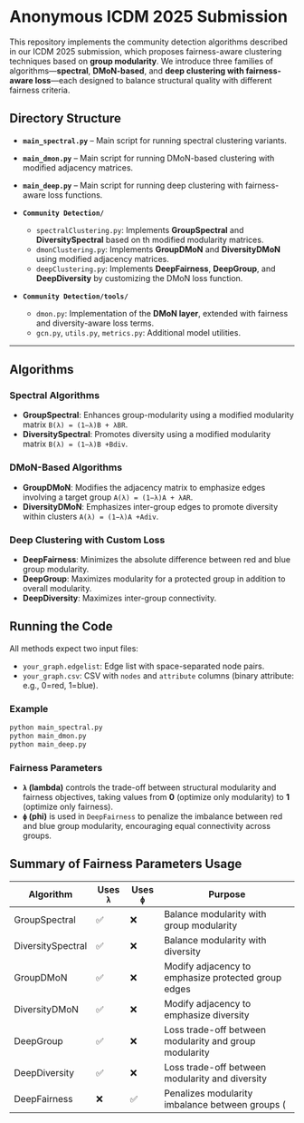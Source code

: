 # Anonymous ICDM 2025 Submission

This repository implements the community detection algorithms described in our ICDM 2025 submission, which proposes fairness-aware clustering techniques based on **group modularity**. We introduce three families of algorithms—**spectral**, **DMoN-based**, and **deep clustering with fairness-aware loss**—each designed to balance structural quality with different fairness criteria.

## Directory Structure

- **`main_spectral.py`** – Main script for running spectral clustering variants.
- **`main_dmon.py`** – Main script for running DMoN-based clustering with modified adjacency matrices.
- **`main_deep.py`** – Main script for running deep clustering with fairness-aware loss functions.

- **`Community Detection/`**
  - `spectralClustering.py`: Implements **GroupSpectral** and **DiversitySpectral** based on th modified modularity matrices.
  - `dmonClustering.py`: Implements **GroupDMoN** and **DiversityDMoN** using modified adjacency matrices.
  - `deepClustering.py`: Implements **DeepFairness**, **DeepGroup**, and **DeepDiversity** by customizing the DMoN loss function.

- **`Community Detection/tools/`**
  - `dmon.py`: Implementation of the **DMoN layer**, extended with fairness and diversity-aware loss terms.
  - `gcn.py`, `utils.py`, `metrics.py`: Additional model utilities.

---

## Algorithms

### Spectral Algorithms
- **GroupSpectral**: Enhances group-modularity using a modified modularity matrix `B(λ) = (1−λ)B + λBR`.
- **DiversitySpectral**: Promotes diversity using a modified modularity matrix `B(λ) = (1−λ)B +Bdiv`.

### DMoN-Based Algorithms
- **GroupDMoN**: Modifies the adjacency matrix to emphasize edges involving a target group `A(λ) = (1−λ)A + λAR`.
- **DiversityDMoN**: Emphasizes inter-group edges to promote diversity within clusters `A(λ) = (1−λ)A +Adiv`.

### Deep Clustering with Custom Loss
- **DeepFairness**: Minimizes the absolute difference between red and blue group modularity.
- **DeepGroup**: Maximizes modularity for a protected group in addition to overall modularity.
- **DeepDiversity**: Maximizes inter-group connectivity.

## Running the Code

All methods expect two input files:
- `your_graph.edgelist`: Edge list with space-separated node pairs.
- `your_graph.csv`: CSV with `nodes` and `attribute` columns (binary attribute: e.g., 0=red, 1=blue).

### Example
```bash
python main_spectral.py
python main_dmon.py
python main_deep.py
```

### Fairness Parameters

- **`λ` (lambda)** controls the trade-off between structural modularity and fairness objectives, taking values from **0** (optimize only modularity) to **1** (optimize only fairness).
- **`ϕ` (phi)** is used in `DeepFairness` to penalize the imbalance between red and blue group modularity, encouraging equal connectivity across groups.


## Summary of Fairness Parameters Usage

| Algorithm         | Uses `λ` | Uses `ϕ` | Purpose                                                                 |
|------------------|----------|----------|-------------------------------------------------------------------------|
| GroupSpectral     | ✅       | ❌       | Balance modularity with group modularity                    |
| DiversitySpectral | ✅       | ❌       | Balance modularity with diversity               |
| GroupDMoN         | ✅       | ❌       | Modify adjacency to emphasize protected group edges                   |
| DiversityDMoN     | ✅       | ❌       | Modify adjacency to emphasize diversity             |
| DeepGroup         | ✅       | ❌       | Loss trade-off between modularity and group modularity                |
| DeepDiversity     | ✅       | ❌       | Loss trade-off between modularity and diversity                       |
| DeepFairness      | ❌       | ✅       | Penalizes modularity imbalance between groups (|Q<sup>R</sup> − Q<sup>B</sup>|) |
